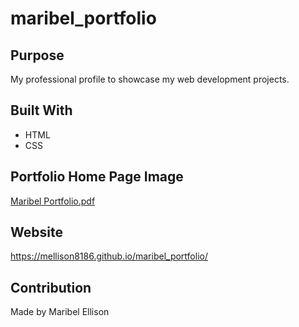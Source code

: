 # maribel_portfolio

## Purpose
My professional profile to showcase my web development projects.

## Built With
* HTML
* CSS

## Portfolio Home Page Image
[Maribel Portfolio.pdf](https://github.com/Mellison8186/maribel_portfolio/files/6498543/Maribel.Portfolio.pdf)

## Website
https://mellison8186.github.io/maribel_portfolio/

## Contribution
Made by Maribel Ellison
